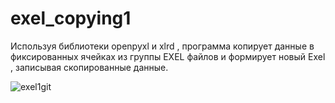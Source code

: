 # exel_copying1

Используя библиотеки openpyxl и xlrd ,  программа копирует данные в фиксированных ячейках из группы EXEL файлов и формирует новый Exel , записывая скопированные данные.



![exel1git](https://user-images.githubusercontent.com/74315875/114852989-ff3d1280-9deb-11eb-83b0-614b0a8a7673.jpg)
